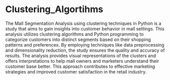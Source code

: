 # Clustering_Algortihms
The Mall Segmentation Analysis using clustering techniques in Python is a study that aims to gain insights into customer behavior in mall settings. This analysis utilizes clustering algorithms and Python programming to categorize customers into distinct segments based on their shopping patterns and preferences. By employing techniques like data preprocessing and dimensionality reduction, the study ensures the quality and accuracy of results. The analysis provides visual representations of the clusters and offers interpretations to help mall owners and marketers understand their customer base better. This approach contributes to effective marketing strategies and improved customer satisfaction in the retail industry.
